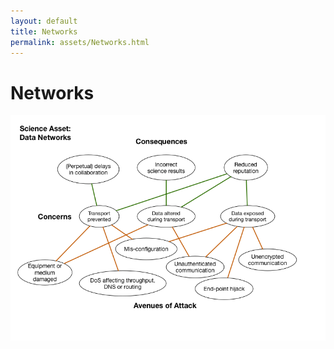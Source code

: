 ```yaml
---
layout: default
title: Networks
permalink: assets/Networks.html
---
```


# Networks

![Networks](../diagrams/Data%20Network.png)